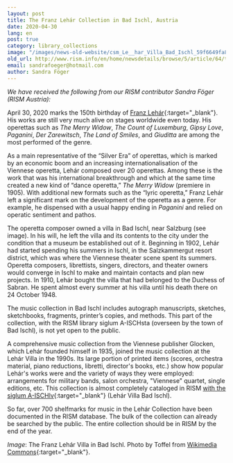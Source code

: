 ```yaml
---
layout: post
title: The Franz Lehár Collection in Bad Ischl, Austria
date: 2020-04-30
lang: en
post: true
category: library_collections
image: "/images/news-old-website/csm_Le__har_Villa_Bad_Ischl_59f6649fa8.jpg"
old_url: http://www.rism.info/en/home/newsdetails/browse/5/article/64/the-franz-lehar-collection-in-bad-ischl-austria.html
email: sandrafoeger@hotmail.com
author: Sandra Föger
---
```


_We have received the following from our RISM contributor Sandra Föger (RISM Austria):_

April 30, 2020 marks the 150th birthday of [Franz Lehár](https://opac.rism.info/search?View=rism&author=Lehar+Franz&Language=en){:target="_blank"}. His works are still very much alive on stages worldwide even today. His operettas such as _The Merry Widow_, _The Count of Luxemburg_, _Gipsy Love_, _Paganini_, _Der Zarewitsch_, _The Land of Smiles_, and _Giuditta_ are among the most performed of the genre.

As a main representative of the “Silver Era” of operettas, which is marked by an economic boom and an increasing internationalisation of the Viennese operetta, Lehár composed over 20 operettas. Among these is the work that was his international breakthrough and which at the same time created a new kind of “dance operetta,” _The Merry Widow_ (premiere in 1905). With additional new formats such as the “lyric operetta,” Franz Lehár left a significant mark on the development of the operetta as a genre. For example, he dispensed with a usual happy ending in _Paganini_ and relied on operatic sentiment and pathos.

The operetta composer owned a villa in Bad Ischl, near Salzburg (see image). In his will, he left the villa and its contents to the city under the condition that a museum be established out of it. Beginning in 1902, Lehár had started spending his summers in Ischl, in the Salzkammergut resort district, which was where the Viennese theater scene spent its summers. Operetta composers, librettists, singers, directors, and theater owners would converge in Ischl to make and maintain contacts and plan new projects. In 1910, Lehár bought the villa that had belonged to the Duchess of Sabran. He spent almost every summer at his villa until his death there on 24 October 1948.

The music collection in Bad Ischl includes autograph manuscripts, sketches, sketchbooks, fragments, printer’s copies, and methods. This part of the collection, with the RISM library siglum A-ISCHsta (overseen by the town of Bad Ischl), is not yet open to the public.

A comprehensive music collection from the Viennese publisher Glocken, which Lehár founded himself in 1935, joined the music collection at the Lehár Villa in the 1990s. Its large portion of printed items (scores, orchestra material, piano reductions, libretti, director's books, etc.) show how popular Lehár's works were and the variety of ways they were employed: arrangements for military bands, salon orchestra, "Viennese" quartet, single editions, etc. This collection is almost completely cataloged in RISM [with the siglum A-ISCHlv](https://opac.rism.info/search?View=rism&siglum=A-ISCHlv&Language=en){:target="_blank"} (Lehár Villa Bad Ischl).

So far, over 700 shelfmarks for music in the Lehár Collection have been documented in the RISM database. The bulk of the collection can already be searched by the public. The entire collection should be in RISM by the end of the year.

_Image_: The Franz Lehár Villa in Bad Ischl. Photo by Toffel from [Wikimedia Commons](https://commons.wikimedia.org/wiki/File:L%C3%A9har_Villa_Bad_Ischl.JPG?uselang=en){:target="_blank"}.
